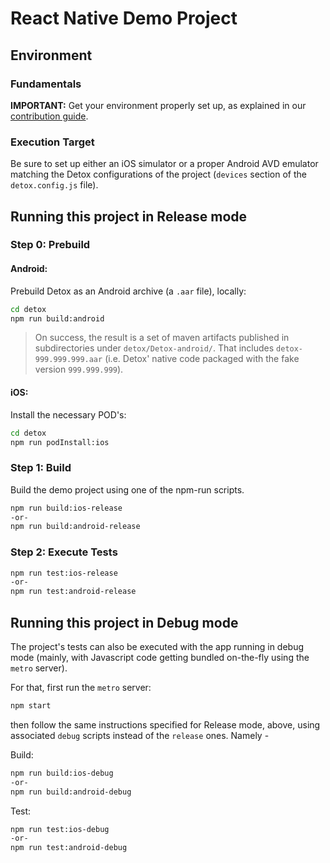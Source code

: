 # React Native Demo Project

## Environment

### Fundamentals

**IMPORTANT:** Get your environment properly set up, as explained in our [contribution guide](../../docs/Guide.Contributing.md).

### Execution Target

Be sure to set up either an iOS simulator or a proper Android AVD emulator matching the Detox configurations of the project (`devices` section of the `detox.config.js` file).

## Running this project in Release mode

### Step 0: Prebuild

#### Android:

Prebuild Detox as an Android archive (a `.aar` file), locally:
```sh
cd detox
npm run build:android
```

> On success, the result is a set of maven artifacts published in subdirectories under `detox/Detox-android/`. That includes `detox-999.999.999.aar` (i.e. Detox' native code packaged with the fake version `999.999.999`).

#### iOS:

Install the necessary POD's:
```sh
cd detox
npm run podInstall:ios
```

### Step 1: Build 

Build the demo project using one of the npm-run scripts.

```sh
npm run build:ios-release
-or-
npm run build:android-release
```

### Step 2: Execute Tests 

```sh
npm run test:ios-release
-or-
npm run test:android-release
```

## Running this project in Debug mode

The project's tests can also be executed with the app running in debug mode (mainly, with Javascript code getting bundled on-the-fly using the `metro` server).

For that, first run the `metro` server:

```sh
npm start
```

then follow the same instructions specified for Release mode, above, using associated `debug` scripts instead of the `release` ones. Namely -

Build:
```sh
npm run build:ios-debug
-or-
npm run build:android-debug
```

Test:
```sh
npm run test:ios-debug
-or-
npm run test:android-debug
```
